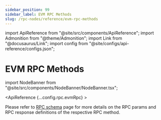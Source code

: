 ```yaml
---
sidebar_position: 99
sidebar_label: EVM RPC Methods
slug: /rpc-nodes/reference/evm-rpc-methods
---
```


import ApiReference from "@site/src/components/ApiReference";
import Admonition from "@theme/Admonition";
import Link from "@docusaurus/Link";
import config from "@site/configs/api-reference/configs.json";

# EVM RPC Methods

import NodeBanner from "@site/src/components/NodeBanner/NodeBanner.tsx";

<NodeBanner />

<ApiReference {...config.rpc.evmRpc} >
<Admonition type="info" title="Note">

<p>
Please refer to <a href="/rpc-nodes/reference/evm-rpc-schema">RPC schema</a> page for more details on the RPC params and RPC response definitions of the respective RPC method. 
</p>
</Admonition>
</ApiReference>
